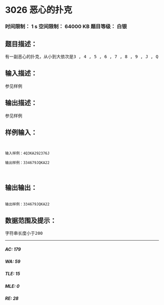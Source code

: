 # 3026 恶心的扑克   
### 时间限制： 1 s     空间限制： 64000 KB     题目等级： 白银  
## 题目描述：  

<pre>
有一副恶心的扑克，从小到大依次是3 , 4 , 5 , 6 , 7 , 8 , 9 , J , Q , K , A , 2 ,每种都有100张。现在输入一个string，每一个字符都是其中的一种，你的任务是：从小到大排序后输出。
</pre>
  
  
## 输入描述：  

<pre>
参见样例
</pre>
  
  
## 输出描述：  

<pre>
参见样例
</pre>
  
  
## 样例输入：  

<pre><code>
 
输入样例：4Q3KA292376J
 
输出样例：334679JQKA22
  

</code></pre>
  
  
## 输出输出：  

<pre><code>
输出样例：334679JQKA22
</code></pre>
  
  
## 数据范围及提示：  

<pre>
字符串长度小于200
</pre>
  
  
***  

##### AC: 179  
##### WA: 59  
##### TLE: 15  
##### MLE: 0  
##### RE: 28  
